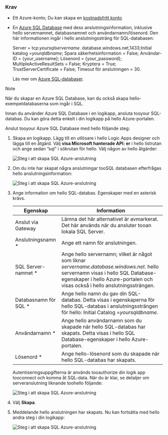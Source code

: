 ### <a name="prerequisites"></a>Krav
* Ett Azure-konto; Du kan skapa en [kostnadsfritt konto](https://azure.microsoft.com/free)
* En [Azure SQL Database](../articles/sql-database/sql-database-get-started.md) med dess anslutningsinformation, inklusive hello servernamnet, databasnamnet och användarnamn/lösenord. Den här informationen ingår i hello anslutningssträng för SQL-databasen:
  
    Server = tcp:*yoursqlservername*. database.windows.net,1433;Initial katalog =*yourqldbname*; Spara säkerhetsinformation = False; Användar-ID = {your_username}; Lösenord = {your_password}; MultipleActiveResultSets = False; Kryptera = True; TrustServerCertificate = False; Timeout för anslutningen = 30.
  
    Läs mer om [Azure SQL-databaser](https://azure.microsoft.com/services/sql-database).

> [!NOTE]
> När du skapar en Azure SQL Database, kan du också skapa hello-exempeldatabaserna som ingår i SQL. 
> 
> 

Innan du använder Azure SQL Database i en logikapp, ansluta tooyour SQL-databas. Du kan göra detta enkelt i din logikapp på hello Azure-portalen.  

Anslut tooyour Azure SQL Database med hello följande steg:  

1. Skapa en logikapp. Lägg till en utlösare i hello Logic Apps designer och lägga till en åtgärd. Välj **visa Microsoft hanterade API: er** i hello listrutan och ange sedan ”sql” i sökrutan för hello. Välj någon av hello åtgärder:  
   
    ![Steg i att skapa SQL Azure-anslutning](./media/connectors-create-api-sqlazure/sql-actions.png)
2. Om du inte har skapat några anslutningar tooSQL databasen efterfrågas hello anslutningsinformation:  
   
    ![Steg i att skapa SQL Azure-anslutning](./media/connectors-create-api-sqlazure/connection-details.png) 
3. Ange information om hello SQL-databas. Egenskaper med en asterisk krävs.
   
   | Egenskap | Information |
   | --- | --- |
   | Anslut via Gateway |Lämna det här alternativet är avmarkerat. Det här används när du ansluter tooan lokala SQL Server. |
   | Anslutningsnamn * |Ange ett namn för anslutningen. |
   | SQL Server-namnet * |Ange hello servernamn; vilket är något som liknar *servername.database.windows.net*. hello servernamn visas i hello SQL Database-egenskaper i hello Azure-portalen och visas också i hello anslutningssträngen. |
   | Databasnamn för SQL * |Ange hello namn du gav din SQL-databas. Detta visas i egenskaperna för hello SQL-databas i anslutningssträngen för hello: Initial Catalog =*yoursqldbname*. |
   | Användarnamn * |Ange hello användarnamn som du skapade när hello SQL-databas har skapats. Detta visas i hello SQL Database-egenskaper i hello Azure-portalen. |
   | Lösenord * |Ange hello-lösenord som du skapade när hello SQL-databas har skapats. |
   
    Autentiseringsuppgifterna är används tooauthorize din logik app tooconnect och komma åt SQL-data. När du är klar, se detaljer om serveranslutning liknande toohello följande:  
   
    ![Steg i att skapa SQL Azure-anslutning](./media/connectors-create-api-sqlazure/sample-connection.png) 
4. Välj **Skapa**. 
5. Meddelande hello anslutningen har skapats. Nu kan fortsätta med hello andra steg i din logikapp: 
   
    ![Steg i att skapa SQL Azure-anslutning](./media/connectors-create-api-sqlazure/table.png)

